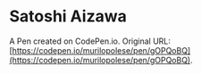 # Satoshi Aizawa

A Pen created on CodePen.io. Original URL: [https://codepen.io/murilopolese/pen/gOPQoBQ](https://codepen.io/murilopolese/pen/gOPQoBQ).


